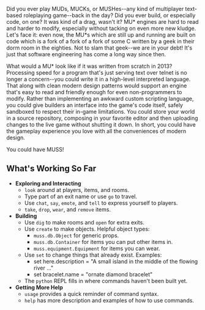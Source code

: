 Did you ever play MUDs, MUCKs, or MUSHes--any kind of multiplayer text-based
roleplaying game--back in the day? Did you ever build, or especially code,
on one? It was kind of a drag, wasn't it? MU\* engines are hard to read and
harder to modify, especially without tacking on even more new kludge. Let's
face it: even now, the MU\*s which are still up and running are built on
code which is a fork of a fork of a fork of some C written by a geek in their
dorm room in the eighties. Not to slam that geek--we are in your debt! It's
just that software engineering has come a long way since then.

What would a MU\* look like if it was written from scratch in 2013? Processing
speed for a program that's just serving text over telnet is no longer
a concern--you could write it in a high-level interpreted language. That
along with clean modern design patterns would support an engine that's easy
to read and friendly enough for even non-programmers to modify. Rather than
implementing an awkward custom scripting language, you could give builders
an interface into the game's code itself, safely sandboxed to respect their
in-game limitations. You could store your world in a source repository,
composing in your favorite editor and then uploading changes to the live game
without shutting it down. In short, you could have the gameplay experience
you love with all the conveniences of modern design.

You could have MUSS!


## What's Working So Far ##
 * **Exploring and Interacting**
   * `look` around at players, items, and rooms.
   * Type part of an exit name or use `go` to travel.
   * Use `chat`, `say`, `emote`, and `tell` to express yourself to players.
   * `take`, `drop`, `wear`, and `remove` items.
 * **Building**
   * Use `dig` to make rooms and `open` for extra exits.
   * Use `create` to make objects. Helpful object types:
     * `muss.db.Object` for generic props.
     * `muss.db.Container` for items you can put other items in.
     * `muss.equipment.Equipment` for items you can wear.
   * Use `set` to change things that already exist. Examples:
     * set here.description = "A small island in the middle of the flowing
       river ..."
     * set bracelet.name = "ornate diamond bracelet"
   * The `python` REPL fills in where commands haven't been built yet.
 * **Getting More Help**
   * `usage` provides a quick reminder of command syntax.
   * `help` has more description and examples of how to use commands.
